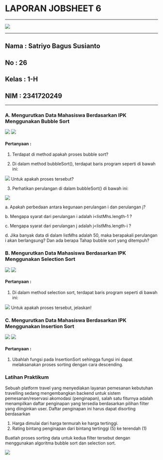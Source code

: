 # **LAPORAN JOBSHEET 6**

---

<img src = "image-2.png">

---

## Nama    : Satriyo Bagus Susianto
## No      : 26
## Kelas   : 1-H
## NIM     : 2341720249

---

### A. Mengurutkan Data Mahasiswa Berdasarkan IPK Menggunakan Bubble Sort

<img src = "image-3.png">
<img src = "image-7.png">

#### Pertanyaan :
1. Terdapat di method apakah proses bubble sort?

2. Di dalam method bubbleSort(), terdapat baris program seperti di bawah ini:
<img src = "image.png">
Untuk apakah proses tersebut?

3. Perhatikan perulangan di dalam bubbleSort() di bawah ini:
<img src = "image-1.png">

a. Apakah perbedaan antara kegunaan perulangan i dan perulangan j?

b. Mengapa syarat dari perulangan i adalah i<listMhs.length-1 ?

c. Mengapa syarat dari perulangan j adalah j<listMhs.length-i ?

d. Jika banyak data di dalam listMhs adalah 50, maka berapakali perulangan i akan
berlangsung? Dan ada berapa Tahap bubble sort yang ditempuh?

### B.  Mengurutkan Data Mahasiswa Berdasarkan IPK Menggunakan Selection Sort

<img src = "image-4.png">
<img src = "image-8.png">

#### Pertanyaan :
1. Di dalam method selection sort, terdapat baris program seperti di bawah ini:
<img src = "image-5.png">
Untuk apakah proses tersebut, jelaskan!

### C. Mengurutkan Data Mahasiswa Berdasarkan IPK Menggunakan Insertion Sort

<img src = "image-6.png">
<img src = "image-9.png">

#### Pertanyaan :
1. Ubahlah fungsi pada InsertionSort sehingga fungsi ini dapat melaksanakan proses sorting
dengan cara descending.

### Latihan Praktikum
Sebuah platform travel yang menyediakan layanan pemesanan kebutuhan travelling sedang
mengembangkan backend untuk sistem pemesanan/reservasi akomodasi (penginapan), salah
satu fiturnya adalah menampilkan daftar penginapan yang tersedia berdasarkan pilihan filter
yang diinginkan user. Daftar penginapan ini harus dapat disorting berdasarkan

1. Harga dimulai dari harga termurah ke harga tertinggi.
2. Rating bintang penginapan dari bintang tertinggi (5) ke terendah (1)

Buatlah proses sorting data untuk kedua filter tersebut dengan menggunakan algoritma
bubble sort dan selection sort.

<img src = "image-10.png">
